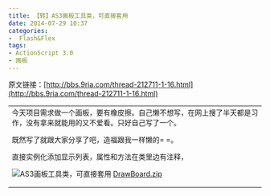 ```yaml
---
title: 【转】AS3画板工具类，可直接套用
date: 2014-07-29 10:37
categories:
-  Flash&Flex
tags:
- ActionScript 3.0
- 画板
---
```

<!-- more -->
<div id="sina_keyword_ad_area2" class="articalContent   ">


原文链接：[http://bbs.9ria.com/thread-212711-1-16.html](http://bbs.9ria.com/thread-212711-1-16.html)

<table cellspacing="0" cellpadding="0">
<tbody>
<tr>
<td style="font-size: 14px">今天项目需求做一个画板，要有橡皮擦。自己懒不想写，在网上搜了半天都是习作，没有拿来就能用的又不爱看。只好自己写了一个。  

既然写了就跟大家分享了吧，造福跟我一样懒的= =。  

直接实例化添加显示列表，属性和方法在类里边有注释，  

![](http://simg.sinajs.cn/blog7style/images/common/sg_trans.gif "AS3画板工具类，可直接套用")<span> </span><span style="white-space: nowrap">[DrawBoard.zip](http://bbs.9ria.com/forum.php?mod=attachment&aid=MTQ5MDQ3fDQzNTI0N2E1fDEzOTcwMjEwODJ8MTk0NjA4fDIxMjcxMQ==)<span> </span></span>  

</td>

</tr>

</tbody>

</table>




</div>